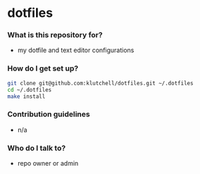 # dotfiles #

### What is this repository for? ###

* my dotfile and text editor configurations

### How do I get set up? ###

```bash
git clone git@github.com:klutchell/dotfiles.git ~/.dotfiles
cd ~/.dotfiles
make install
```

### Contribution guidelines ###

* n/a

### Who do I talk to? ###

* repo owner or admin
